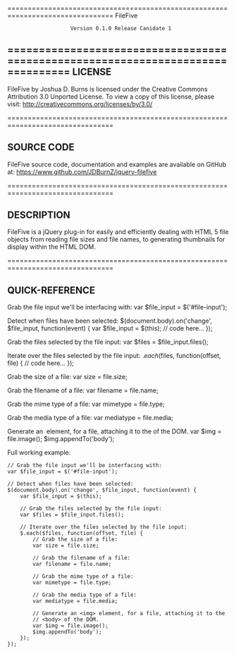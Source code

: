 ================================================================================
                                    FileFive                                    

                        Version 0.1.0 Release Canidate 1       

================================================================================
 LICENSE    
--------------------------------------------------------------------------------                                
FileFive by Joshua D. Burns is licensed under the Creative Commons Attribution
3.0 Unported License. To view a copy of this license, please visit:
http://creativecommons.org/licenses/by/3.0/

================================================================================

 SOURCE CODE   
--------------------------------------------------------------------------------                                 
FileFive source code, documentation and examples are available on GitHub at:
https://www.github.com/JDBurnZ/jquery-filefive

================================================================================

 DESCRIPTION
--------------------------------------------------------------------------------  
   
FileFive is a jQuery plug-in for easily and efficiently dealing with HTML 5 file
objects from reading file sizes and file names, to generating thumbnails for
display within the HTML DOM.

================================================================================

 QUICK-REFERENCE
--------------------------------------------------------------------------------  

Grab the file input we'll be interfacing with:
	var $file_input = $('#file-input');

Detect when files have been selected:
	$(document.body).on('change', $file_input, function(event) {
		var $file_input = $(this);
		// code here...
	});

Grab the files selected by the file input:
	var $files = $file_input.files();

Iterate over the files selected by the file input:
	$.each($files, function(offset, file) {
		// code here...
	});

Grab the size of a file:
	var size = file.size;

Grab the filename of a file:
	var filename = file.name;

Grab the mime type of a file:
	var mimetype = file.type;

Grab the media type of a file:
	var mediatype = file.media;

Generate an <img> element, for a file, attaching it to the <body> of the DOM.
	var $img = file.image();
	$img.appendTo('body');

Full working example:

	// Grab the file input we'll be interfacing with:
	var $file_input = $('#file-input');

	// Detect when files have been selected:
	$(document.body).on('change', $file_input, function(event) {
		var $file_input = $(this);

		// Grab the files selected by the file input:
		var $files = $file_input.files();

		// Iterate over the files selected by the file input:
		$.each($files, function(offset, file) {
			// Grab the size of a file:
			var size = file.size;

			// Grab the filename of a file:
			var filename = file.name;

			// Grab the mime type of a file:
			var mimetype = file.type;

			// Grab the media type of a file:
			var mediatype = file.media;

			// Generate an <img> element, for a file, attaching it to the
			// <body> of the DOM.
			var $img = file.image();
			$img.appendTo('body');
		});
	});
